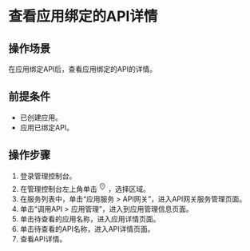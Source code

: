# 查看应用绑定的API详情<a name="ZH-CN_TOPIC_0084768157"></a>

## 操作场景<a name="section1731012541118"></a>

在应用绑定API后，查看应用绑定的API的详情。

## 前提条件<a name="section83110548119"></a>

-   已创建应用。
-   应用已绑定API。

## 操作步骤<a name="section8731554122615"></a>

1.  登录管理控制台。
2.  在管理控制台左上角单击![](figures/icon-region.png)，选择区域。
3.  在服务列表中，单击“应用服务 \> API网关”，进入API网关服务管理页面。
4.  单击“调用API \> 应用管理”，进入到应用管理信息页面。
5.  单击待查看的应用名称，进入应用详情页面。
6.  单击待查看的API名称，进入API详情页面。
7.  查看API详情。

